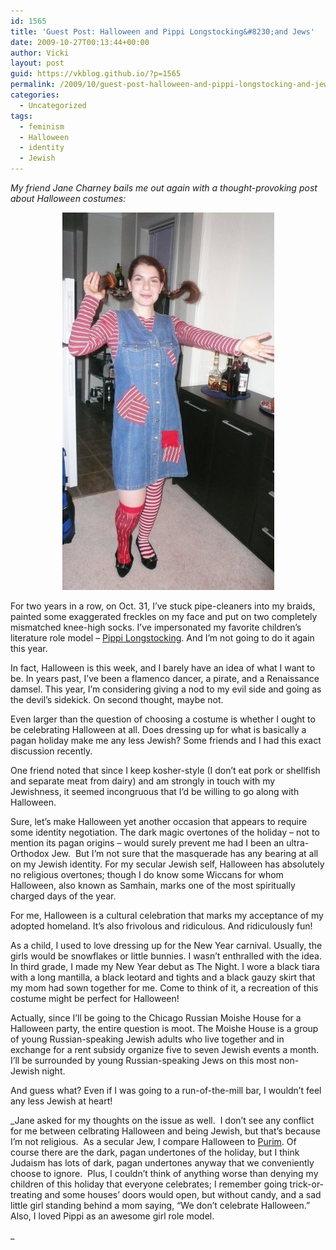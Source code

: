 ```yaml
---
id: 1565
title: 'Guest Post: Halloween and Pippi Longstocking&#8230;and Jews'
date: 2009-10-27T00:13:44+00:00
author: Vicki
layout: post
guid: https://vkblog.github.io/?p=1565
permalink: /2009/10/guest-post-halloween-and-pippi-longstocking-and-jews/
categories:
  - Uncategorized
tags:
  - feminism
  - Halloween
  - identity
  - Jewish
---
```

_My friend Jane Charney bails me out again with a thought-provoking post about Halloween costumes:_

<p style="text-align: center;">
  <a href="https://raw.githubusercontent.com/vkblog/vkblog.github.io/master/public/img/2009/10/jane-pippy.jpg"><img class="size-full wp-image-1567 aligncenter" title="jane pippy" src="https://raw.githubusercontent.com/vkblog/vkblog.github.io/master/public/img/2009/10/jane-pippy.jpg" alt="jane pippy" width="339" height="604" /></a>
</p>

For two years in a row, on Oct. 31, I’ve stuck pipe-cleaners into my braids, painted some exaggerated freckles on my face and put on two completely mismatched knee-high socks. I’ve impersonated my favorite children’s literature role model –  [Pippi Longstocking](http://en.wikipedia.org/wiki/Pippi_Longstocking). And I’m not going to do it again this year.

In fact, Halloween is this week, and I barely have an idea of what I want to be. In years past, I’ve been a flamenco dancer, a pirate, and a Renaissance damsel. This year, I’m considering giving a nod to my evil side and going as the devil’s sidekick. On second thought, maybe not.

Even larger than the question of choosing a costume is whether I ought to be celebrating Halloween at all. Does dressing up for what is basically a pagan holiday make me any less Jewish? Some friends and I had this exact discussion recently.

One friend noted that since I keep kosher-style (I don’t eat pork or shellfish and separate meat from dairy) and am strongly in touch with my Jewishness, it seemed incongruous that I’d be willing to go along with Halloween.

Sure, let’s make Halloween yet another occasion that appears to require some identity negotiation. The dark magic overtones of the holiday – not to mention its pagan origins – would surely prevent me had I been an ultra-Orthodox Jew.  But I’m not sure that the masquerade has any bearing at all on my Jewish identity. For my secular Jewish self, Halloween has absolutely no religious overtones; though I do know some Wiccans for whom Halloween, also known as Samhain, marks one of the most spiritually charged days of the year.

For me, Halloween is a cultural celebration that marks my acceptance of my adopted homeland. It’s also frivolous and ridiculous. And ridiculously fun!

As a child, I used to love dressing up for the New Year carnival. Usually, the girls would be snowflakes or little bunnies. I wasn’t enthralled with the idea. In third grade, I made my New Year debut as The Night. I wore a black tiara with a long mantilla, a black leotard and tights and a black gauzy skirt that my mom had sown together for me. Come to think of it, a recreation of this costume might be perfect for Halloween!

Actually, since I’ll be going to the Chicago Russian Moishe House for a Halloween party, the entire question is moot. The Moishe House is a group of young Russian-speaking Jewish adults who live together and in exchange for a rent subsidy organize five to seven Jewish events a month. I’ll be surrounded by young Russian-speaking Jews on this most non-Jewish night.

And guess what? Even if I was going to a run-of-the-mill bar, I wouldn’t feel any less Jewish at heart!

_Jane asked for my thoughts on the issue as well.  I don&#8217;t see any conflict for me between celbrating Halloween and being Jewish, but that&#8217;s because I&#8217;m not religious.  As a secular Jew, I compare Halloween to [Purim](http://en.wikipedia.org/wiki/Purim). Of course there are the dark, pagan undertones of the holiday, but I think Judaism has lots of dark, pagan undertones anyway that we conveniently choose to ignore.  Plus, I couldn&#8217;t think of anything worse than denying my children of this holiday that everyone celebrates; I remember going trick-or-treating and some houses&#8217; doors would open, but without candy, and a sad little girl standing behind a mom saying, &#8220;We don&#8217;t celebrate Halloween.&#8221; Also, I loved Pippi as an awesome girl role model.
  
_